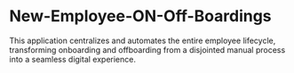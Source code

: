 # New-Employee-ON-Off-Boardings
This application centralizes and automates the entire employee lifecycle, transforming onboarding and offboarding from a disjointed manual process into a seamless digital experience.
